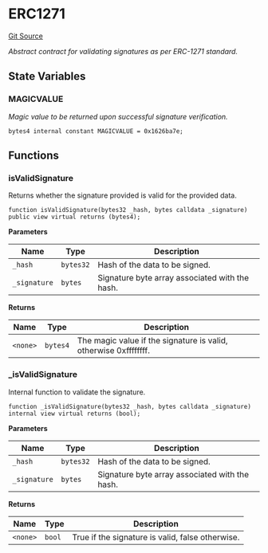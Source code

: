 # ERC1271
[Git Source](https://github.com/midcontract/contracts/blob/c3bacfc361af14f108b5e0e6edb2b6ddbd5e9ee6/src/common/ERC1271.sol)

*Abstract contract for validating signatures as per ERC-1271 standard.*


## State Variables
### MAGICVALUE
*Magic value to be returned upon successful signature verification.*


```solidity
bytes4 internal constant MAGICVALUE = 0x1626ba7e;
```


## Functions
### isValidSignature

Returns whether the signature provided is valid for the provided data.


```solidity
function isValidSignature(bytes32 _hash, bytes calldata _signature) public view virtual returns (bytes4);
```
**Parameters**

|Name|Type|Description|
|----|----|-----------|
|`_hash`|`bytes32`|Hash of the data to be signed.|
|`_signature`|`bytes`|Signature byte array associated with the hash.|

**Returns**

|Name|Type|Description|
|----|----|-----------|
|`<none>`|`bytes4`|The magic value if the signature is valid, otherwise 0xffffffff.|


### _isValidSignature

Internal function to validate the signature.


```solidity
function _isValidSignature(bytes32 _hash, bytes calldata _signature) internal view virtual returns (bool);
```
**Parameters**

|Name|Type|Description|
|----|----|-----------|
|`_hash`|`bytes32`|Hash of the data to be signed.|
|`_signature`|`bytes`|Signature byte array associated with the hash.|

**Returns**

|Name|Type|Description|
|----|----|-----------|
|`<none>`|`bool`|True if the signature is valid, false otherwise.|


